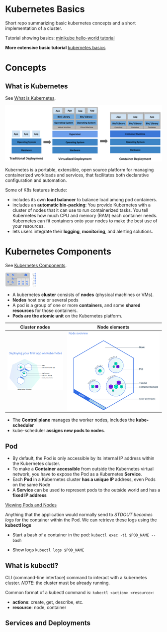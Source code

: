 # Kubernetes Basics

Short repo summarizing basic kubernetes concepts and a short implementation of a cluster.

Tutorial showing basics:
[minikube hello-world tutorial](https://kubernetes.io/docs/tutorials/hello-minikube/)

**More extensive basic tutorial**
[kubernetes basics](https://kubernetes.io/docs/tutorials/kubernetes-basics/)

# Concepts

## What is Kubernetes
See [What is Kubernetes](https://kubernetes.io/docs/concepts/overview/what-is-kubernetes/ ).

![Difference between traditional, virtualized and container deployments.](/imgs/traditional_vs_virtualized_vs_container.png)

Kubernetes is a portable, extensible, open source platform for managing containerized workloads and services, that facilitates both declarative configuration and automation.

Some of K8s features include:
- includes its own **load balancer** to balance load among pod containers.
- includes an **automatic bin-packing**: You provide Kubernetes with a cluster of nodes that it can use to run containerized tasks. You tell Kubernetes how much CPU and memory (RAM) each container needs. Kubernetes can fit containers onto your nodes to make the best use of your resources.
- lets users integrate their **logging**, **monitoring**, and alerting solutions.

# Kubernetes Components

See [Kubernetes Components](https://kubernetes.io/docs/concepts/overview/components/).

<!--- ![Cluster](/imgs/cluster.png | width=3) --->
<img src="https://github.com/DanielFPerez/kubernetes_basics/blob/main/imgs/cluster.png" width="100">

- A kubernetes **cluster** consists of **nodes** (physical machines or VMs).
- **Nodes** host one or several pods
- A pod is a group of one or more **containers**, and some **shared resources** for those containers.
- **Pods are the atomic unit** on the Kubernetes platform.

Cluster nodes             |  Node elements
:-------------------------:|:-------------------------:
![](/imgs/node_cluster.png)  |  ![](/imgs/node_overview.png)

- The **Control plane** manages the worker nodes, includes the **kube-scheduler**
- kube-scheduler **assigns new pods to nodes**.



## Pod

- By default, the Pod is only accessible by its internal IP address within the Kubernetes cluster.
- To make a **Container** **accessible** from outside the Kubernetes virtual network, you have to expose the Pod as a Kubernetes **Service**.
- Each **Pod** in a Kubernetes cluster **has a unique IP** address, even Pods on the same Node
- A **Service** can be used to represent pods to the outside world and has a **fixed IP address**

[Viewing Pods and Nodes](https://kubernetes.io/docs/tutorials/kubernetes-basics/explore/explore-intro/)

Anything that the application would normally send to *STDOUT becomes logs* for the container within the Pod.
We can retrieve these logs using the **kubectl logs**


- Start a bash of a container in the pod:
`kubectl exec -ti $POD_NAME -- bash`

- Show logs
`kubectl logs $POD_NAME`


## What is kubectl?

CLI (command-line interface) command to interact with a kubernetes cluster. *NOTE*: the cluster must be already running.

Common format of a kubectl command is: `kubectl <action> <resource>`:
- **actions**: create, get, describe, etc.
- **resource**: node, container

## Services and Deployments
